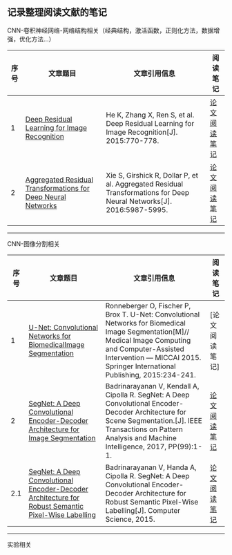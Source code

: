 ## 记录整理阅读文献的笔记
CNN-卷积神经网络-网络结构相关（经典结构，激活函数，正则化方法，数据增强，优化方法...）

| 序号 | 文章题目 | 文章引用信息| 阅读笔记 |
|--------|--------|---------|---------|
|    1    |   [Deep Residual Learning for Image Recognition](https://arxiv.org/abs/1611.05431)     |He K, Zhang X, Ren S, et al. Deep Residual Learning for Image Recognition[J]. 2015:770-778. |[论文阅读笔记](https://github.com/BUPTAlanMa/BUPTAlanMa.github.io/blob/master/CNN/ResNet-notes/ResNet.mkd)|
|    2    |   [Aggregated Residual Transformations for Deep Neural Networks](http://xueshu.baidu.com/s?wd=paperuri%3A%2820b0affad7a4ed00e1484e11419ceae7%29&filter=sc_long_sign&tn=SE_xueshusource_2kduw22v&sc_vurl=http%3A%2F%2Farxiv.org%2Fabs%2F1611.05431&ie=utf-8&sc_us=6309461710648735743)  |   Xie S, Girshick R, Dollar P, et al. Aggregated Residual Transformations for Deep Neural Networks[J]. 2016:5987-5995.     |[论文阅读笔记](https://github.com/BUPTAlanMa/BUPTAlanMa.github.io/blob/master/CNN/ResNext-notes/ResNext阅读笔记new.md)|


_ _ _

CNN-图像分割相关

| 序号 | 文章题目 | 文章引用信息| 阅读笔记 |
|--------|--------|---------|---------|
|    1    |   [U-Net: Convolutional Networks for BiomedicalImage Segmentation](https://arxiv.org/abs/1505.04597)     |Ronneberger O, Fischer P, Brox T. U-Net: Convolutional Networks for Biomedical Image Segmentation[M]// Medical Image Computing and Computer-Assisted Intervention — MICCAI 2015. Springer International Publishing, 2015:234-241. |[论文阅读笔记]|
|2       |  [SegNet: A Deep Convolutional Encoder-Decoder Architecture for Image Segmentation](https://arxiv.org/abs/1511.00561)| Badrinarayanan V, Kendall A, Cipolla R. SegNet: A Deep Convolutional Encoder-Decoder Architecture for Scene Segmentation.[J]. IEEE Transactions on Pattern Analysis and Machine Intelligence, 2017, PP(99):1-1.     |[论文阅读笔记](https://github.com/BUPTAlanMa/BUPTAlanMa.github.io/blob/master/CNN/SegNet-notes/SegNet阅读笔记.md)|
|2.1|   [SegNet: A Deep Convolutional Encoder-Decoder Architecture for Robust Semantic Pixel-Wise Labelling](https://arxiv.org/pdf/1511.00561) |   Badrinarayanan V, Handa A, Cipolla R. SegNet: A Deep Convolutional Encoder-Decoder Architecture for Robust Semantic Pixel-Wise Labelling[J]. Computer Science, 2015.    |[论文阅读笔记](https://github.com/BUPTAlanMa/BUPTAlanMa.github.io/blob/master/CNN/SegNet-notes/SegNet阅读笔记.md)|



_ _ _
实验相关

